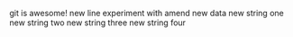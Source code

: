 git is awesome!
new line
experiment with amend
new data
new string one
new string two
new string three
new string four
